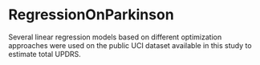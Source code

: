 # RegressionOnParkinson
Several linear regression models based on different optimization approaches were used on the public UCI dataset available in this study to estimate total UPDRS.
